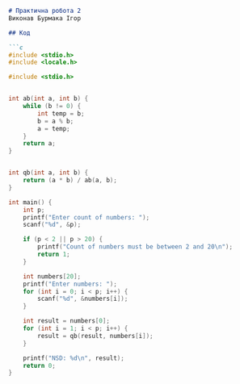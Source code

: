 

```markdown
# Практична робота 2
Виконав Бурмака Ігор

## Код

```c
#include <stdio.h>
#include <locale.h>

#include <stdio.h>


int ab(int a, int b) {
    while (b != 0) {
        int temp = b;
        b = a % b;
        a = temp;
    }
    return a;
}


int qb(int a, int b) {
    return (a * b) / ab(a, b);
}

int main() {
    int p;
    printf("Enter count of numbers: ");
    scanf("%d", &p);

    if (p < 2 || p > 20) {
        printf("Count of numbers must be between 2 and 20\n");
        return 1;
    }

    int numbers[20];
    printf("Enter numbers: ");
    for (int i = 0; i < p; i++) {
        scanf("%d", &numbers[i]);
    }

    int result = numbers[0];
    for (int i = 1; i < p; i++) {
        result = qb(result, numbers[i]);
    }

    printf("NSD: %d\n", result);
    return 0;
}
